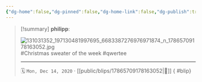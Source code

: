 ```yaml
---
{"dg-home":false,"dg-pinned":false,"dg-home-link":false,"dg-publish":true,"type":"blip","disabled rules":["yaml-title","yaml-title-alias","file-name-heading"],"title":"philipp on instagram @ 2020-12-14","created-date":"2020-12-14T05:43:00","updated-date":"2025-05-02T17:43:07","dg-path":"blips/17865709178163052.md","permalink":"/blips/17865709178163052/","dgPassFrontmatter":true,"created":"2020-12-14T05:43:00","updated":"2025-05-02T17:43:07"}
---
```


> [!summary] **philipp**:
>
> ![131031352_197130481997695_6683387276976971874_n_17865709178163052.jpg](/img/user/attachments/131031352_197130481997695_6683387276976971874_n_17865709178163052.jpg)
> #Christmas sweater of the week #qwertee
> - - -
>
> 🗓️ `Mon, Dec 14, 2020` · [[public/blips/17865709178163052\|🔗]]
{ #blip}


